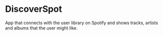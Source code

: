 # DiscoverSpot

App that connects with the user library on Spotify and shows tracks, artists and albums that the user might like.
